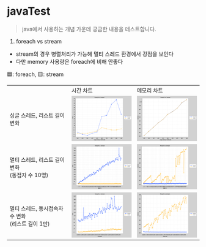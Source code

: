 # javaTest

> java에서 사용하는 개념 가운데 궁금한 내용을 테스트합니다.

1. foreach vs stream
- stream의 경우 병렬처리가 가능해 멀티 스레드 환경에서 강점을 보인다
- 다만 memory 사용량은 foreach에 비해 안좋다

🟦: foreach, 🟨: stream

<table>
  <tr>
      <td valign="center"></td>
      <td valign="center">시간 차트</td>
      <td>메모리 차트</td>
  </tr>
  <tr>
      <td valign="center">싱글 스레드, 리스트 길이 변화</td>
      <td valign="center">
          <img width="200px" src="./chartImage/single-thread-리스트 길이-chart-time.png"/>
      </td>
      <td>
          <img width="200px" src="./chartImage/single-thread-리스트 길이-chart-memory.png"/>
      </td>
  </tr>
  <tr>
      <td valign="center">멀티 스레드, 리스트 길이 변화<br/>(동접자 수 10명)</td>
      <td valign="center">
          <img width="200px" src="./chartImage/동접자 수-chart-time.png"/>
      </td>
      <td>
          <img width="200px" src="./chartImage/동접자 수-chart-memory.png"/>
      </td>
  </tr>
  <tr>
      <td valign="center">멀티 스레드, 동시접속자 수 변화<br/>(리스트 길이 1만)</td>
      <td valign="center">
          <img width="200px" src="./chartImage/리스트 길이-chart-time.png"/>
      </td>
      <td>
          <img width="200px" src="./chartImage/리스트 길이-chart-memory.png"/>
      </td>
  </tr>
</table>
